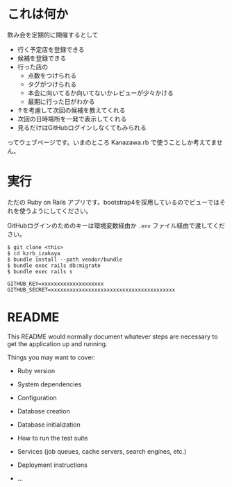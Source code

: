 # これは何か

飲み会を定期的に開催するとして

- 行く予定店を登録できる
- 候補を登録できる
- 行った店の
  - 点数をつけられる
  - タグがつけられる
  - 本会に向いてるか向いてないかレビューが少々かける
  - 最期に行った日がわかる
- ↑を考慮して次回の候補を教えてくれる
- 次回の日時場所を一発で表示してくれる
- 見るだけはGitHubログインしなくてもみられる

ってウェブページです。いまのところ Kanazawa.rb で使うことしか考えてません。

# 実行

ただの Ruby on Rails アプリです。bootstrap4を採用しているのでビューではそれを使うようにしてください。

GitHubログインのためのキーは環境変数経由か `.env` ファイル経由で渡してください。

```
$ git clone <this>
$ cd kzrb_izakaya
$ bundle install --path vendor/bundle
$ bundle exec rails db:migrate
$ bundle exec rails s

```

``` .env
GITHUB_KEY=xxxxxxxxxxxxxxxxxxxx
GITHUB_SECRET=xxxxxxxxxxxxxxxxxxxxxxxxxxxxxxxxxxxxxxxx
```



# README

This README would normally document whatever steps are necessary to get the
application up and running.

Things you may want to cover:

* Ruby version

* System dependencies

* Configuration

* Database creation

* Database initialization

* How to run the test suite

* Services (job queues, cache servers, search engines, etc.)

* Deployment instructions

* ...
